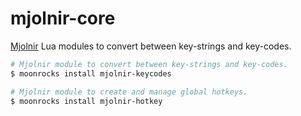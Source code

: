 # mjolnir-core

[Mjolnir](https://github.com/mjolnir-io/mjolnir) Lua modules to convert between key-strings and key-codes.

~~~bash
# Mjolnir module to convert between key-strings and key-codes.
$ moonrocks install mjolnir-keycodes

# Mjolnir module to create and manage global hotkeys.
$ moonrocks install mjolnir-hotkey
~~~
